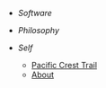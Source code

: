 
- <i class="sidebar-heading">Software</i>
  <!-- - <a href="/spatial_weighted_overlay"><span>Spatial Weighted Overlay</span></a>
  - <a href="/vue_notes"><span>Vue Notes</span></a> -->
  <!-- - <a href="/image_binarization"><span>Image Binarization</span></a> -->
  <!-- - <a href="/react_lifecycle"><span>React Lifecycle</span></a> -->
  <!-- - <a href="/vue_cli"><span>vue-cli</span></a> -->
  <!-- - <a href="/aws_exam"><span>AWS Certification</span></a> -->
  <!-- - <a href="/data_structures"><span>Data Structures Index -->
  <!-- - <a href="/dds"><span>DDS -->
  <!-- - <a href="/electron"><span>Electron -->
  <!-- - <a href="/sql"><span>SQL</span></a> -->
  <!-- - <a href="/sql"><span>SQL</span></a> -->
  
- <i class="sidebar-heading">Philosophy</i></a>
  <!-- - <a href="/deconstruction"><span>Deconstruction</span></a> -->

- <i class="sidebar-heading">Self</i>
  - <a href="/pacific_crest_trail"><span>Pacific Crest Trail</span></a>
  <!-- - <a href="/portfolio"><span>Portfolio</span></a> -->
  - <a href="/about"><span>About</span></a>

<!-- <input  id='theme-toggle-button' class="" type='image' src='./static/assets/theme/moon.svg'/> -->


  <!-- - <a href="/330_marathon"><span>3:30 Marathon</span></a> -->

  <!-- - <a href="/deconstruction"><span>Cultural Regression to Mean</span></a> --> 
  <!-- - <a href="/mary_anning"><span>Mary Anning</span></a> -->
  <!-- - <a href="/carl_ferris_miller"><span>Carl Ferris Miller</span></a> -->
  <!-- - <a href="/the_bathroom"><span>The Bathroom</span></a> -->
  <!-- - <a href="/depression"><span>Depression</span></a> -->